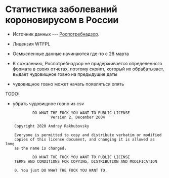 # Статистика заболеваний короновирусом в России

- Источник данных --- [Роспотребнадзор](http://www.rospotrebnadzor.ru).
- Лицензия WTFPL

- Осмысленные данные начинаются где-то с 28 марта
- К сожалению, Роспотребнадзор не придерживается определенного формата в своих отчетах, поэтому скрипт, который их обрабатывает, выдает чудовищное говно на предыдущие даты
- чудовищное говно может начать появляться опять

TODO:

- убрать чудовищное говно из csv

```
			DO WHAT THE FUCK YOU WANT TO PUBLIC LICENSE
					Version 2, December 2004
	
	Copyright 2020 Andrey Rakhubovsky
	
	Everyone is permitted to copy and distribute verbatim or modified
	copies of this license document, and changing it is allowed as long
	as the name is changed.
	
			DO WHAT THE FUCK YOU WANT TO PUBLIC LICENSE
	TERMS AND CONDITIONS FOR COPYING, DISTRIBUTION AND MODIFICATION
	
	0. You just DO WHAT THE FUCK YOU WANT TO.

```
